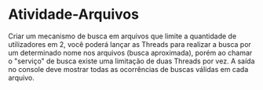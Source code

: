 # Atividade-Arquivos
Criar um mecanismo de busca em arquivos que limite a quantidade de utilizadores em 2, você poderá lançar as Threads para realizar a busca por um determinado nome nos arquivos (busca aproximada), porém ao chamar o "serviço" de busca existe uma limitação de duas Threads por vez. A saída no console deve mostrar todas as ocorrências de buscas válidas em cada arquivo.

